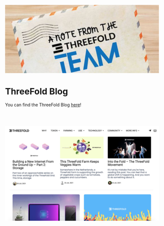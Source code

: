 ![](img/note_team.jpg)


# ThreeFold Blog

You can find the ThreeFold Blog [here](https://threefold.io/blog)!

<br>
<br>

![Blog](img/tfblog.jpg)
